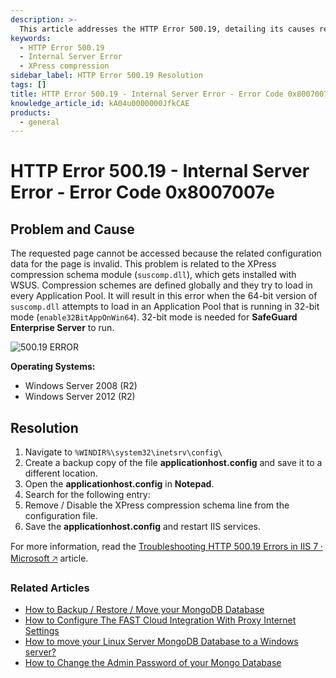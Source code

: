 ```yaml
---
description: >-
  This article addresses the HTTP Error 500.19, detailing its causes related to the XPress compression schema module and providing step-by-step instructions for resolution.
keywords:
  - HTTP Error 500.19
  - Internal Server Error
  - XPress compression
sidebar_label: HTTP Error 500.19 Resolution
tags: []
title: HTTP Error 500.19 - Internal Server Error - Error Code 0x8007007e
knowledge_article_id: kA04u0000000JfkCAE
products:
  - general
---
```


# HTTP Error 500.19 - Internal Server Error - Error Code 0x8007007e

## Problem and Cause

The requested page cannot be accessed because the related configuration data for the page is invalid. This problem is related to the XPress compression schema module (`suscomp.dll`), which gets installed with WSUS. Compression schemes are defined globally and they try to load in every Application Pool. It will result in this error when the 64-bit version of `suscomp.dll` attempts to load in an Application Pool that is running in 32-bit mode (`enable32BitAppOnWin64`). 32-bit mode is needed for **SafeGuard Enterprise Server** to run.

![500.19 ERROR](https://nwxcorp.file.force.com/servlet/rtaImage?eid=ka04u000000Qmbn&feoid=00N0g000004CA0p&refid=0EM4u000007cew7)

**Operating Systems:**
- Windows Server 2008 (R2)
- Windows Server 2012 (R2)

## Resolution

1. Navigate to `%WINDIR%\system32\inetsrv\config\`
2. Create a backup copy of the file **applicationhost.config** and save it to a different location.
3. Open the **applicationhost.config** in **Notepad**.
4. Search for the following entry:
5. Remove / Disable the XPress compression schema line from the configuration file.
6. Save the **applicationhost.config** and restart IIS services.

For more information, read the [Troubleshooting HTTP 500.19 Errors in IIS 7 ⸱ Microsoft 🡥](https://learn.microsoft.com/ru-ru/archive/blogs/webtopics/troubleshooting-http-500-19-errors-in-iis-7) article.

### Related Articles

- [How to Backup / Restore / Move your MongoDB Database](https://helpcenter.netwrix.com/bundle/z-kb-articles-salesforce/page/kA04u0000000JWTCA2.html)
- [How to Configure The FAST Cloud Integration With Proxy Internet Settings](https://helpcenter.netwrix.com/bundle/z-kb-articles-salesforce/page/kA04u0000000JfVCAU.html)
- [How to move your Linux Server MongoDB Database to a Windows server?](https://helpcenter.netwrix.com/bundle/z-kb-articles-salesforce/page/kA04u0000000JemCAE.html)
- [How to Change the Admin Password of your Mongo Database](https://helpcenter.netwrix.com/bundle/z-kb-articles-salesforce/page/kA04u0000000JgJCAU.html)